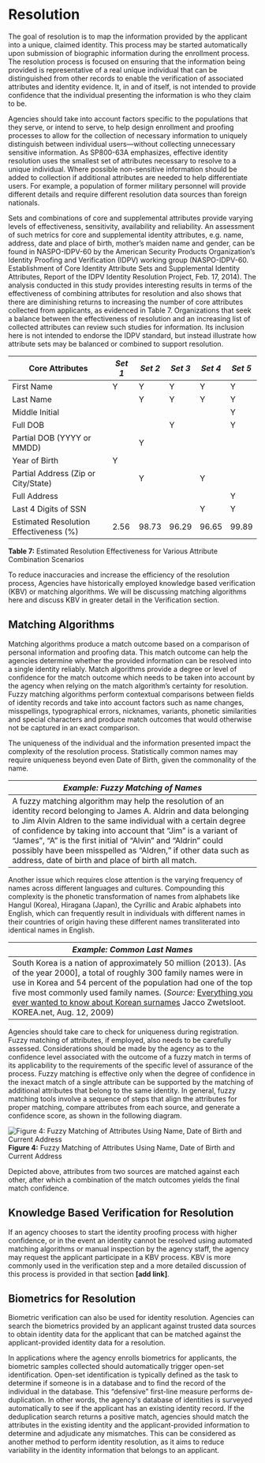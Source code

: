 # Resolution

The goal of resolution is to map the information provided by the applicant into a unique, claimed identity. This process may be started automatically upon submission of biographic information during the enrollment process. The resolution process is focused on ensuring that the information being provided is representative of a real unique individual that can be distinguished from other records to enable the verification of associated attributes and identity evidence. It, in and of itself, is not intended to provide confidence that the individual presenting the information is who they claim to be.

Agencies should take into account factors specific to the populations that they serve, or intend to serve, to help design enrollment and proofing processes to allow for the collection of necessary information to uniquely distinguish between individual users—without collecting unnecessary sensitive information. As SP800-63A emphasizes, effective identity resolution uses the smallest set of attributes necessary to resolve to a unique individual. Where possible non-sensitive information should be added to collection if additional attributes are needed to help differentiate users. For example, a population of former military personnel will provide different details and require different resolution data sources than foreign nationals.

Sets and combinations of core and supplemental attributes provide varying levels of effectiveness, sensitivity, availability and reliability. An assessment of such metrics for core and supplemental identity attributes, e.g. name, address, date and place of birth, mother’s maiden name and gender, can be found in NASPO-IDPV-60 by the American Security Products Organization’s Identity Proofing and Verification (IDPV) working group (NASPO-IDPV-60. Establishment of Core Identity Attribute Sets and Supplemental Identity Attributes, Report of the IDPV Identity Resolution Project, Feb. 17, 2014). The analysis conducted in this study provides interesting results in terms of the effectiveness of combining attributes for resolution and also shows that there are diminishing returns to increasing the number of core attributes collected from applicants, as evidenced in Table 7. Organizations that seek a balance between the effectiveness of resolution and an increasing list of collected attributes can review such studies for information. Its inclusion here is not intended to endorse the IDPV standard, but instead illustrate how attribute sets may be balanced or combined to support resolution. 

| **Core Attributes** | *Set 1* | *Set 2* | *Set 3* | *Set 4* | *Set 5* |
| --- | --- | --- | --- | --- | --- |
| First Name | Y | Y | Y | Y | Y |
| Last Name |  | Y | Y | Y | Y |
| Middle Initial |  |  |  |  | Y |
| Full DOB |  |  | Y |  | Y |
| Partial DOB (YYYY or MMDD) |  | Y |  |  |  |
| Year of Birth | Y |  |  |  |  |
| Partial Address (Zip or City/State) |  | Y |  | Y |  |
| Full Address |  |  |  |  | Y |
| Last 4 Digits of SSN |  |  |  | Y | Y |
| Estimated Resolution Effectiveness (%) | 2.56 | 98.73 | 96.29 | 96.65 | 99.89 |

**Table 7:** Estimated Resolution Effectiveness for Various Attribute Combination Scenarios

To reduce inaccuracies and increase the efficiency of the resolution process, Agencies have historically employed knowledge based verification (KBV) or matching algorithms. We will be discussing matching algorithms here and discuss KBV in greater detail in the Verification section.

## Matching Algorithms

Matching algorithms produce a match outcome based on a comparison of personal information and proofing data. This match outcome can help the agencies determine whether the provided information can be resolved into a single identity reliably. Match algorithms provide a degree or level of confidence for the match outcome which needs to be taken into account by the agency when relying on the match algorithm’s certainty for resolution. Fuzzy matching algorithms perform contextual comparisons between fields of identity records and take into account factors such as name changes, misspellings, typographical errors, nicknames, variants, phonetic similarities and special characters and produce match outcomes that would otherwise not be captured in an exact comparison.

The uniqueness of the individual and the information presented impact the complexity of the resolution process. Statistically common names may require uniqueness beyond even Date of Birth, given the commonality of the name. 

| ***Example: Fuzzy Matching of Names*** |
| --- |
| A fuzzy matching algorithm may help the resolution of an identity record belonging to James A. Aldrin and data belonging to Jim Alvin Aldren to the same individual with a certain degree of confidence by taking into account that “Jim” is a variant of “James”, “A” is the first initial of “Alvin” and “Aldrin” could possibly have been misspelled as “Aldren,” if other data such as address, date of birth and place of birth all match. |

Another issue which requires close attention is the varying frequency of names across different languages and cultures. Compounding this complexity is the phonetic transformation of names from alphabets like Hangul (Korea), Hiragana (Japan), the Cyrillic and Arabic alphabets into English, which can frequently result in individuals with different names in their countries of origin having these different names transliterated into identical names in English. 

| ***Example: Common Last Names*** |
| --- |
| South Korea is a nation of approximately 50 million (2013). [As of the year 2000], a total of roughly 300 family names were in use in Korea and 54 percent of the population had one of the top five most commonly used family names. (*Source:* [Everything you ever wanted to know about Korean surnames](http://www.korea.net/NewsFocus/Culture/view?articleId=75090) Jacco Zwetsloot. KOREA.net, Aug. 12, 2009) |

Agencies should take care to check for uniqueness during registration. Fuzzy matching of attributes, if employed, also needs to be carefully assessed. Considerations should be made by the agency as to the confidence level associated with the outcome of a fuzzy match in terms of its applicability to the requirements of the specific level of assurance of the process. Fuzzy matching is effective only when the degree of confidence in the inexact match of a single attribute can be supported by the matching of additional attributes that belong to the same identity. In general, fuzzy matching tools involve a sequence of steps that align the attributes for proper matching, compare attributes from each source, and generate a confidence score, as shown in the following diagram.

![Figure 4: Fuzzy Matching of Attributes Using Name, Date of Birth and Current Address](media/figure-4-fuzzy-matching.png)
**Figure 4:** Fuzzy Matching of Attributes Using Name, Date of Birth and Current Address

Depicted above, attributes from two sources are matched against each other, after which a combination of the match outcomes yields the final match confidence.

## Knowledge Based Verification for Resolution
If an agency chooses to start the identity proofing process with higher confidence, or in the event an identity cannot be resolved using automated matching algorithms or manual inspection by the agency staff, the agency may request the applicant participate in a KBV process. KBV is more commonly used in the verification step and a more detailed discussion of this process is provided in that section **[add link]**.

## Biometrics for Resolution

Biometric verification can also be used for identity resolution. Agencies can search the biometrics provided by an applicant against trusted data sources to obtain identity data for the applicant that can be matched against the applicant-provided identity data for a resolution.

In applications where the agency enrolls biometrics for applicants, the biometric samples collected should automatically trigger open-set identification. Open-set identification is typically defined as the task to determine if someone is in a database and to find the record of the individual in the database. This “defensive” first-line measure performs de-duplication. In other words, the agency's database of identities is surveyed automatically to see if the applicant has an existing identity record. If the deduplication search returns a positive match, agencies should match the attributes in the existing identity and the applicant-provided information to determine and adjudicate any mismatches. This can be considered as another method to perform identity resolution, as it aims to reduce variability in the identity information that belongs to an applicant.
